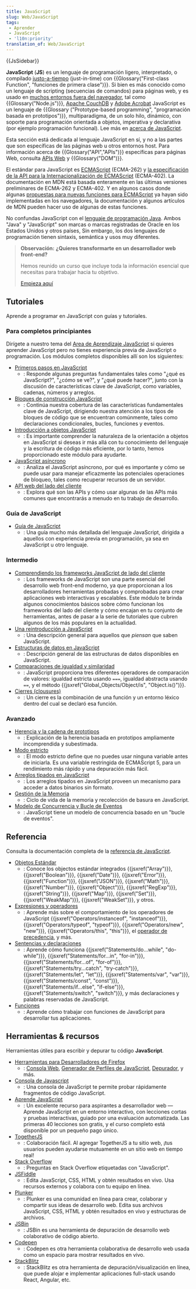 ```yaml
---
title: JavaScript
slug: Web/JavaScript
tags:
 - Aprender
 - JavaScript
 - 'l10n:priority'
translation_of: Web/JavaScript
---
```


{{JsSidebar}}

**JavaScript** (**JS**) es un lenguaje de programación ligero, interpretado, o compilado [justo-a-tiempo](https://es.wikipedia.org/wiki/Compilaci%C3%B3n_en_tiempo_de_ejecuci%C3%B3n) (just-in-time) con {{Glossary("First-class Function", "funciones de primera clase")}}. Si bien es más conocido como un lenguaje de scripting (secuencias de comandos) para páginas web, y es usado en [muchos entornos fuera del navegador](https://es.wikipedia.org/wiki/JavaScript), tal como {{Glossary("Node.js")}}, [Apache CouchDB](https://couchdb.apache.org/) y [Adobe Acrobat](https://www.adobe.com/devnet/acrobat/javascript.html) JavaScript es un lenguaje de {{Glossary ("Prototype-based programming", "programación basada en prototipos")}}, multiparadigma, de un solo hilo, dinámico, con soporte para programación orientada a objetos, imperativa y declarativa (por ejemplo programación funcional). Lee más en [acerca de JavaScript](/es/docs/Web/JavaScript/About_JavaScript).

Esta sección está dedicada al lenguaje JavaScript en sí, y no a las partes que son específicas de las páginas web u otros entornos host. Para información acerca de {{Glossary("API","APIs")}} específicas para páginas Web, consulta [APIs Web](/es/docs/Web/API) y {{Glossary("DOM")}}.

El estándar para JavaScript es [ECMAScript](/es/docs/Web/JavaScript/Language_Resources) (ECMA-262) y [la especificación de la API para la Internacionalización de ECMAScript](https://tc39.es/ecma402/) (ECMA-402). La documentación en MDN está basada enteramente en las últimas versiones preliminares de ECMA-262 y ECMA-402. Y en algunos casos donde algunas [propuestas para nuevas funciones para ECMAScript](https://github.com/tc39/proposals) ya hayan sido implementadas en los navegadores, la documentación y algunos artículos de MDN pueden hacer uso de algunas de estas funciones.

No confundas JavaScript con el [lenguaje de programación Java](https://es.wikipedia.org/wiki/Java_(lenguaje_de_programaci%C3%B3n)). Ambos "Java" y "JavaScript" son marcas o marcas registradas de Oracle en los Estados Unidos y otros países, Sin embargo, los dos lenguajes de programación tienen sintaxis, semántica y usos muy diferentes.

> **Observación:** **¿Quieres transformarte en un desarrollador web front-end?**
>
> Hemos reunido un curso que incluye toda la información esencial que necesitas para trabajar hacia tu objetivo.
>
> [Empieza aquí](/es/docs/Learn/Front-end_web_developer)

## Tutoriales

Aprende a programar en JavaScript con guías y tutoriales.

### Para completos principiantes

Dirígete a nuestro tema del [Area de Aprendizaje JavaScript](/es/docs/Learn/JavaScript) si quieres aprender JavaScript pero no tienes experiencia previa de JavaScript o programación. Los módulos completos disponibles allí son los siguientes:

- [Primeros pasos en JavaScript](/es/docs/Learn/JavaScript/First_steps)
  - : Responde algunas preguntas fundamentales tales como "¿qué es JavaScript?", "¿cómo se ve?", y "¿qué puede hacer?", junto con la discusión de características clave de JavaScript, como variables, cadenas, números y arreglos.
- [Bloques de construcción JavaScript](/es/docs/Learn/JavaScript/Building_blocks)
  - : Continúa nuestra cobertura de las características fundamentales clave de JavaScript, dirigiendo nuestra atención a los tipos de bloques de código que se encuentran comúnmente, tales como declaraciones condicionales, bucles, funciones y eventos.
- [Introducción a objetos JavaScript](/es/docs/Learn/JavaScript/Objects)
  - : Es importante comprender la naturaleza de la orientación a objetos en JavaScript si deseas ir más allá con tu conocimiento del lenguaje y la escritura de código más eficiente, por lo tanto, hemos proporcionado este módulo para ayudarte.
- [JavaScript asíncrono](/es/docs/Learn/JavaScript/Asynchronous)
  - : Analiza el JavaScript asíncrono, por qué es importante y cómo se puede usar para manejar eficazmente las potenciales operaciones de bloqueo, tales como recuperar recursos de un servidor.
- [API web del lado del cliente](/es/docs/Learn/JavaScript/Client-side_web_APIs)
  - : Explora qué son las APIs y cómo usar algunas de las APIs más comunes que encontrarás a menudo en tu trabajo de desarrollo.

### Guía de JavaScript

- [Guía de JavaScript](/es/docs/Web/JavaScript/Guide)
  - : Una guía mucho más detallada del lenguaje JavaScript, dirigida a aquellos con experiencia previa en programación, ya sea en JavaScript u otro lenguaje.

### Intermedio

- [Comprendiendo los frameworks JavaScript de lado del cliente](/es/docs/Learn/Tools_and_testing/Client-side_JavaScript_frameworks)
  - : Los frameworks de JavaScript son una parte esencial del desarrollo web front-end moderno, ya que proporcionan a los desarrolladores herramientas probadas y comprobadas para crear aplicaciones web interactivas y escalables. Este módulo te brinda algunos conocimientos básicos sobre cómo funcionan los frameworks del lado del cliente y cómo encajan en tu conjunto de herramientas, antes de pasar a la serie de tutoriales que cubren algunos de los más populares en la actualidad.
- [Una reintroducción a JavaScript](/es/docs/Web/JavaScript/A_re-introduction_to_JavaScript)
  - : Una descripción general para aquellos que _piensan_ que saben JavaScript.
- [Estructuras de datos en JavaScript](/es/docs/Web/JavaScript/Data_structures)
  - : Descripción general de las estructuras de datos disponibles en JavaScript.
- [Comparaciones de igualdad y similaridad](/es/docs/Web/JavaScript/Equality_comparisons_and_sameness)
  - : JavaScript proporciona tres diferentes operadores de comparación de valores: igualdad estricta usando `===`, igualdad abstracta usando `==`, y el método {{jsxref("Global_Objects/Object/is", "Object.is()")}}.
- [Cierres (clousures)](/es/docs/Web/JavaScript/Closures)
  - : Un cierre es la combinación de una función y un entorno léxico dentro del cual se declaró esa función.

### Avanzado

- [Herencia y la cadena de prototipos](/es/docs/Web/JavaScript/Inheritance_and_the_prototype_chain)
  - : Explicación de la herencia basada en prototipos ampliamente incomprendida y subestimada.
- [Modo estricto](/es/docs/Web/JavaScript/Reference/Strict_mode)
  - : El modo estricto define que no puedes usar ninguna variable antes de iniciarla. Es una variable restringida de ECMAScript 5, para un rendimiento más rápido y una depuración más fácil.
- [Arreglos tipados en JavaScript](/es/docs/Web/JavaScript/Typed_arrays)
  - : Los arreglos tipados en JavaScript proveen un mecanismo para acceder a datos binarios sin formato.
- [Gestión de la Memoria](/es/docs/Web/JavaScript/Memory_Management)
  - : Ciclo de vida de la memoria y recolección de basura en JavaScript.
- [Modelo de Concurrencia y Bucle de Eventos](/es/docs/Web/JavaScript/EventLoop)
  - : JavaScript tiene un modelo de concurrencia basado en un "bucle de eventos".

## Referencia

Consulta la documentación completa de la [referencia de JavaScript](/es/docs/Web/JavaScript/Reference).

- [Objetos Estándar](/es/docs/Web/JavaScript/Reference/Global_Objects)
  - : Conoce los objectos estándar integrados {{jsxref("Array")}}, {{jsxref("Boolean")}}, {{jsxref("Date")}}, {{jsxref("Error")}}, {{jsxref("Function")}}, {{jsxref("JSON")}}, {{jsxref("Math")}}, {{jsxref("Number")}}, {{jsxref("Object")}}, {{jsxref("RegExp")}}, {{jsxref("String")}}, {{jsxref("Map")}}, {{jsxref("Set")}}, {{jsxref("WeakMap")}}, {{jsxref("WeakSet")}}, y otros.
- [Expresiones y operadores](/es/docs/Web/JavaScript/Reference/Operators)
  - : Aprende más sobre el comportamiento de los operadores de JavaScript {{jsxref("Operators/instanceof", "instanceof")}}, {{jsxref("Operators/typeof", "typeof")}}, {{jsxref("Operators/new", "new")}}, {{jsxref("Operators/this", "this")}}, el [operador de precedencia](/es/docs/Web/JavaScript/Reference/Operators/Operator_Precedence), y más.
- [Sentencias y declaraciones](/es/docs/Web/JavaScript/Reference/Statements)
  - : Aprende cómo funciona {{jsxref("Statements/do...while", "do-while")}}, {{jsxref("Statements/for...in", "for-in")}}, {{jsxref("Statements/for...of", "for-of")}}, {{jsxref("Statements/try...catch", "try-catch")}}, {{jsxref("Statements/let", "let")}}, {{jsxref("Statements/var", "var")}}, {{jsxref("Statements/const", "const")}}, {{jsxref("Statements/if...else", "if-else")}}, {{jsxref("Statements/switch", "switch")}}, y más declaraciones y palabras reservadas de JavaScript.
- [Funciones](/es/docs/Web/JavaScript/Reference/Functions)
  - : Aprende cómo trabajar con funciones de JavaScript para desarrollar tus aplicaciones.

## Herramientas &amp; recursos

Herramientas útiles para escribir y depurar tu código **JavaScript**.

- [Herramientas para Desarrolladores de Firefox](/es/docs/Tools)
  - : [Consola Web](/es/docs/Tools/Web_Console), [Generador de Perfiles de JavaScript](/es/docs/Tools/Profiler), [Depurador](/es/docs/Tools/Debugger), y más.
- [Consola de Javascript](/es/docs/Web/JavaScript/Shells)
  - : Una consola de JavaScript te permite probar rápidamente fragmentos de código JavaScript.
- [Aprende JavaScript](https://learnjavascript.online/)
  - : Un excelente recurso para aspirantes a desarrollador web — Aprende JavaScript en un entorno interactivo, con lecciones cortas y pruebas interactivas, guiado por una evaluación automatizada. Las primeras 40 lecciones son gratis, y el curso completo está disponible por un pequeño pago único.
- [TogetherJS](https://togetherjs.com/)
  - : Colaboración fácil. Al agregar TogetherJS a tu sitio web, ¡tus usuarios pueden ayudarse mutuamente en un sitio web en tiempo real!
- [Stack Overflow](https://stackoverflow.com/questions/tagged/javascript)
  - : Preguntas en Stack Overflow etiquetadas con "JavaScript".
- [JSFiddle](https://jsfiddle.net/)
  - : Edita JavaScript, CSS, HTML y obtén resultados en vivo. Usa recursos externos y colabora con tu equipo en línea.
- [Plunker](https://plnkr.co/)
  - : Plunker es una comunidad en línea para crear, colaborar y compartir sus ideas de desarrollo web. Edita sus archivos JavaScript, CSS, HTML y obtén resultados en vivo y estructuras de archivos.
- [JSBin](https://jsbin.com/)
  - : JSBin es una herramienta de depuración de desarrollo web colaborativo de código abierto.
- [Codepen](https://codepen.io/)
  - : Codepen es otra herramienta colaborativa de desarrollo web usada como un espacio para mostrar resultados en vivo.
- [StackBlitz](https://stackblitz.com/)
  - : StackBlitz es otra herramienta de depuración/visualización en línea, que puede alojar e implementar aplicaciones full-stack usando React, Angular, etc.

